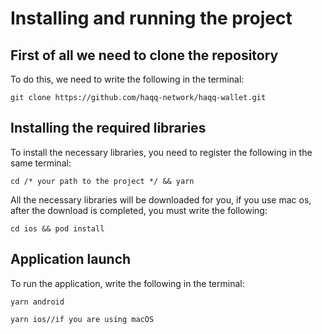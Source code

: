 # Installing and running the project

## First of all we need to clone the repository

To do this, we need to write the following in the terminal:

```
git clone https://github.com/haqq-network/haqq-wallet.git
```

## Installing the required libraries

To install the necessary libraries, you need to register the following in the same terminal:

```
cd /* your path to the project */ && yarn
```

All the necessary libraries will be downloaded for you, if you use mac os, after the download is completed, you must write the following:

```
cd ios && pod install
```

## Application launch

To run the application, write the following in the terminal:

```
yarn android
```

```
yarn ios//if you are using macOS
```
